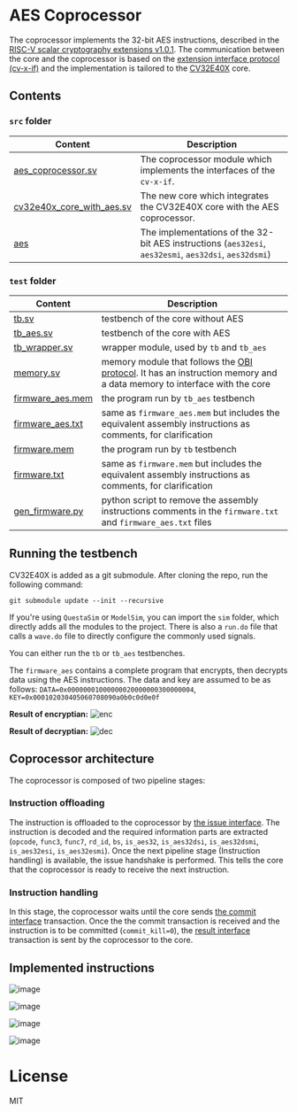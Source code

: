 # AES Coprocessor

The coprocessor implements the 32-bit AES instructions, described in the [RISC-V scalar cryptography extensions v1.0.1](https://github.com/riscv/riscv-crypto/releases/download/v1.0.1-scalar/riscv-crypto-spec-scalar-v1.0.1.pdf).
The communication between the core and the coprocessor is based on the [extension interface protocol (cv-x-if)](https://docs.openhwgroup.org/projects/openhw-group-core-v-xif/en/latest/x_ext.html) and the implementation is tailored to the [CV32E40X](https://github.com/openhwgroup/cv32e40x) core.

## Contents
### `src` folder
| Content | Description |
|---|---|
| [aes_coprocessor.sv](https://github.com/ahmedosama7450/aes-coprocessor/blob/main/src/aes_coprocessor.sv) | The coprocessor module which implements the interfaces of the `cv-x-if`. |
| [cv32e40x_core_with_aes.sv](https://github.com/ahmedosama7450/aes-coprocessor/blob/main/src/cv32e40x_core_with_aes.sv) | The new core which integrates the CV32E40X core with the AES coprocessor. |
| [aes](https://github.com/ahmedosama7450/aes-coprocessor/tree/main/src/aes) | The implementations of the 32-bit AES instructions (`aes32esi`, `aes32esmi`, `aes32dsi`, `aes32dsmi`) |

### `test` folder
| Content | Description |
|---|---|
| [tb.sv](https://github.com/ahmedosama7450/aes-coprocessor/blob/main/test/tb.sv) | testbench of the core without AES |
| [tb_aes.sv](https://github.com/ahmedosama7450/aes-coprocessor/blob/main/test/tb_aes.sv) | testbench of the core with AES |
| [tb_wrapper.sv](https://github.com/ahmedosama7450/aes-coprocessor/blob/main/test/tb_wrapper.sv) | wrapper module, used by `tb` and `tb_aes` |
| [memory.sv](https://github.com/ahmedosama7450/aes-coprocessor/blob/main/test/memory.sv) | memory module that follows the [OBI protocol](https://docs.openhwgroup.org/projects/cv32e40x-user-manual/en/latest/load_store_unit.html#protocol). It has an instruction memory and a data memory to interface with the core|
| [firmware_aes.mem](https://github.com/ahmedosama7450/aes-coprocessor/blob/main/test/firmware_aes.mem) | the program run by `tb_aes` testbench |
| [firmware_aes.txt](https://github.com/ahmedosama7450/aes-coprocessor/blob/main/test/firmware_aes.txt) | same as `firmware_aes.mem` but includes the equivalent assembly instructions as comments, for clarification |
| [firmware.mem](https://github.com/ahmedosama7450/aes-coprocessor/blob/main/test/firmware.mem) | the program run by `tb` testbench |
| [firmware.txt](https://github.com/ahmedosama7450/aes-coprocessor/blob/main/test/firmware.txt) | same as `firmware.mem` but includes the equivalent assembly instructions as comments, for clarification |
| [gen_firmware.py](https://github.com/ahmedosama7450/aes-coprocessor/blob/main/test/gen_firmware.py) | python script to remove the assembly instructions comments in the `firmware.txt` and `firmware_aes.txt` files |

## Running the testbench

CV32E40X is added as a git submodule.
After cloning the repo, run the following command:

```
git submodule update --init --recursive
```
If you're using `QuestaSim` or `ModelSim`, you can import the `sim` folder, which directly adds all the modules to the project. There is also a `run.do` file that calls a `wave.do` file to directly configure the commonly used signals. 

You can either run the `tb` or `tb_aes` testbenches.

The `firmware_aes` contains a complete program that encrypts, then decrypts data using the AES instructions. The data and key are assumed to be as follows: `DATA=0x00000001000000020000000300000004`, `KEY=0x000102030405060708090a0b0c0d0e0f`

**Result of encryptian:**
![enc](https://github.com/ahmedosama7450/aes-coprocessor/assets/76496317/565fe1b4-218c-43ce-a829-91c32eb42fe2)

**Result of decryptian:**
![dec](https://github.com/ahmedosama7450/aes-coprocessor/assets/76496317/60efa5cd-86c8-4ee6-a8a9-29fa671fa66f)

## Coprocessor architecture

The coprocessor is composed of two pipeline stages:
### Instruction offloading
The instruction is offloaded to the coprocessor by [the issue interface](https://docs.openhwgroup.org/projects/openhw-group-core-v-xif/en/latest/x_ext.html#issue-interface). The instruction is decoded and the required information parts are extracted (`opcode`, `func3`, `func7`, `rd_id`, `bs`, `is_aes32`, `is_aes32dsi`, `is_aes32dsmi`, `is_aes32esi`, `is_aes32esmi`). Once the next pipeline stage (Instruction handling) is available, the issue handshake is performed. This tells the core that the coprocessor is ready to receive the next instruction.

### Instruction handling
In this stage, the coprocessor waits until the core sends [the commit interface](https://docs.openhwgroup.org/projects/openhw-group-core-v-xif/en/latest/x_ext.html#commit-interface) transaction. Once the the commit transaction is received and the instruction is to be committed (`commit_kill=0`), the [result interface](https://docs.openhwgroup.org/projects/openhw-group-core-v-xif/en/latest/x_ext.html#result-interface) transaction is sent by the coprocessor to the core.

## Implemented instructions
![image](https://github.com/ahmedosama7450/aes-coprocessor/assets/76496317/1d041786-e9c1-41b7-8dca-fa0db1fb10c0)

![image](https://github.com/ahmedosama7450/aes-coprocessor/assets/76496317/f166b461-6dc1-4573-a93f-3ec71d1bd9b0)

![image](https://github.com/ahmedosama7450/aes-coprocessor/assets/76496317/eaf343df-f281-457c-ba91-b93a52e1128a)

![image](https://github.com/ahmedosama7450/aes-coprocessor/assets/76496317/31f57587-6a53-4505-ac0a-6db288f797f6)

# License
MIT